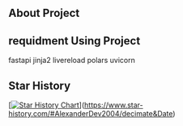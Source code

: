 ## About Project 


## requidment Using Project  
fastapi
jinja2
livereload
polars
uvicorn

## Star History

[[![Star History Chart](https://api.star-history.com/svg?repos=AlexanderDev2004/decimate&type=Date)](https://www.star-history.com/#AlexanderDev2004/decimate&Date)](https://www.star-history.com/#AlexanderDev2004/decimate&Date)